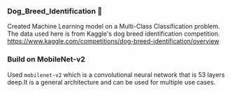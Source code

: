 ### Dog_Breed_Identification 🐶
Created Machine Learning model on a Multi-Class Classification problem. The data used here is from Kaggle's dog breed identification competition.
https://www.kaggle.com/competitions/dog-breed-identification/overview



### Build on MobileNet-v2
Used `mobilenet-v2` which is a convolutional neural network that is 53 layers deep.It is a general architecture and can be used for multiple use cases.
